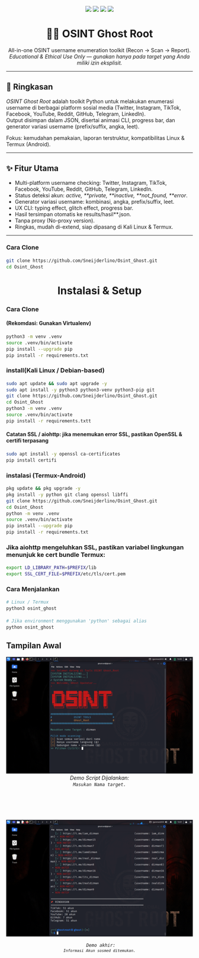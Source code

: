 <p align="center">
  <img src="https://img.shields.io/badge/Pentest%20Tool-Automated-red?style=for-the-badge&logo=python"/>
  <img src="https://img.shields.io/badge/Status-Active-brightgreen?style=for-the-badge"/>
  <img src="https://img.shields.io/github/license/USERNAME/REPO?style=for-the-badge"/>
  <img src="https://img.shields.io/badge/Python-3.10%2B-blue?style=for-the-badge&logo=python"/>
</p>

<h1 align="center">🕵‍♂ OSINT Ghost Root</h1>
<p align="center">
  All-in-one OSINT username enumeration toolkit (Recon → Scan → Report).<br/>
  <em>Educational & Ethical Use Only — gunakan hanya pada target yang Anda miliki izin eksplisit.</em>
</p>

---

## 🔎 Ringkasan

_OSINT Ghost Root_ adalah toolkit Python untuk melakukan enumerasi username di berbagai platform sosial media (Twitter, Instagram, TikTok, Facebook, YouTube, Reddit, GitHub, Telegram, LinkedIn).  
Output disimpan dalam JSON, disertai animasi CLI, progress bar, dan generator variasi username (prefix/suffix, angka, leet).

Fokus: kemudahan pemakaian, laporan terstruktur, kompatibilitas Linux & Termux (Android).

---

## ✨ Fitur Utama

- Multi-platform username checking: Twitter, Instagram, TikTok, Facebook, YouTube, Reddit, GitHub, Telegram, LinkedIn.
- Status deteksi akun: _active, **private, **inactive, **not_found, **error_.
- Generator variasi username: kombinasi, angka, prefix/suffix, leet.
- UX CLI: typing effect, glitch effect, progress bar.
- Hasil tersimpan otomatis ke results/hasil*<target>*<timestamp>.json.
- Tanpa proxy (No-proxy version).
- Ringkas, mudah di-extend, siap dipasang di Kali Linux & Termux.

---

### Cara Clone

```bash
git clone https://github.com/Sneijderlino/Osint_Ghost.git
cd Osint_Ghost
```

<h1 align="center">Instalasi & Setup</h1>

### Cara Clone

#### (Rekomdasi: Gunakan Virtualenv)

```bash
python3 -m venv .venv
source .venv/bin/activate
pip install --upgrade pip
pip install -r requirements.txt
```

### install(Kali Linux / Debian-based)

```bash
sudo apt update && sudo apt upgrade -y
sudo apt install -y python3 python3-venv python3-pip git
git clone https://github.com/Sneijderlino/Osint_Ghost.git
cd Osint_Ghost
python3 -m venv .venv
source .venv/bin/activate
pip install -r requirements.txtt

```

#### Catatan SSL / aiohttp: jika menemukan error SSL, pastikan OpenSSL & certifi terpasang

```bash
sudo apt install -y openssl ca-certificates
pip install certifi
```

### instalasi (Termux-Android)

```bash
pkg update && pkg upgrade -y
pkg install -y python git clang openssl libffi
git clone https://github.com/Sneijderlino/Osint_Ghost.git
cd Osint_Ghost
python -m venv .venv
source .venv/bin/activate
pip install --upgrade pip
pip install -r requirements.txt

```

### Jika aiohttp mengeluhkan SSL, pastikan variabel lingkungan menunjuk ke cert bundle Termux:

```bash
export LD_LIBRARY_PATH=$PREFIX/lib
export SSL_CERT_FILE=$PREFIX/etc/tls/cert.pem
```

### Cara Menjalankan
```bash
# Linux / Termux
python3 osint_ghost

# Jika environment menggunakan 'python' sebagai alias
python osint_ghost
```

## Tampilan Awal

<p align="center">
  <img src="/img/awal.png" alt="Contoh output web_scanner_ghost" width="800"/><br>
  <em>Demo Script Dijalankan: <code><br>Masukan Nama target<pentest_output/</code>.</em>
</p>

<p align="center">
  <img src="/img/akhir.png" alt="Contoh output web_scanner_ghost" width="800"/><br>
  <em>Demo akhir: <code><br>Informasi Akun sosmed ditemukan<pentest_output/</code>.</em>
</p>